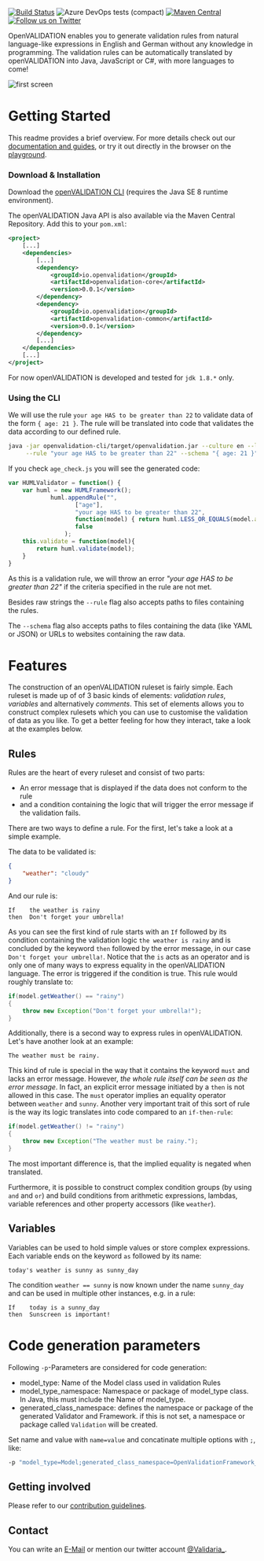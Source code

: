 [![Build Status](https://dev.azure.com/validaria/openvalidation/_apis/build/status/openVALIDATION/openVALIDATION%20master?branchName=master)](https://dev.azure.com/validaria/openvalidation/_build/latest?definitionId=1&branchName=master)
![Azure DevOps tests (compact)](https://img.shields.io/azure-devops/tests/validaria/openvalidation/1?compact_message)
[![Maven Central](https://img.shields.io/maven-central/v/io.openvalidation/openvalidation)](https://search.maven.org/search?q=g:io.openvalidation)
[![Follow us on Twitter](https://img.shields.io/twitter/follow/Validaria_?style=social)](https://twitter.com/validaria_)


OpenVALIDATION enables you to generate validation rules from natural language-like expressions in English and German without any knowledge in programming.
The validation rules can be automatically translated by openVALIDATION into Java, JavaScript or C#, with more languages to come!

![first screen](/docs/first-screen.png)

# Getting Started

This readme provides a brief overview. For more details check out our [documentation and guides](https://docs.openvalidation.io), or try it out directly in the browser on the [playground](http://playground.openvalidation.io/#/).

### Download & Installation
Download the [openVALIDATION CLI](https://repo1.maven.org/maven2/io/openvalidation/openvalidation-cli/0.0.1/openvalidation-cli-0.0.1.jar) (requires the Java SE 8 runtime environment).

The openVALIDATION Java API is also available via the Maven Central Repository. Add this to your `pom.xml`:
```xml
<project>
    [...]
    <dependencies>
        [...]
        <dependency>
            <groupId>io.openvalidation</groupId>
            <artifactId>openvalidation-core</artifactId>
            <version>0.0.1</version>
        </dependency>
        <dependency>
            <groupId>io.openvalidation</groupId>
            <artifactId>openvalidation-common</artifactId>
            <version>0.0.1</version>
        </dependency>
        [...]
    </dependencies>
    [...]
</project>
```
For now openVALIDATION is developed and tested for `jdk 1.8.*` only.

### Using the CLI
We will use the rule `your age HAS to be greater than 22` to validate data of the form `{ age: 21 }`. The rule will be translated into code that validates the data according to our defined rule.
```bash
java -jar openvalidation-cli/target/openvalidation.jar --culture en --language javascript \
     --rule "your age HAS to be greater than 22" --schema "{ age: 21 }" --output age_check.js
```
If you check `age_check.js` you will see the generated code:
```js
var HUMLValidator = function() {
    var huml = new HUMLFramework();
            huml.appendRule("",
                   ["age"],
                   "your age HAS to be greater than 22",
                   function(model) { return huml.LESS_OR_EQUALS(model.age, 22.0); },
                   false
                );
    this.validate = function(model){
        return huml.validate(model);
    }
}
```
As this is a validation rule, we will throw an error *"your age HAS to be greater than 22"* if the criteria specified in the rule are not met.

Besides raw strings the `--rule` flag also accepts paths to files containing the rules.

The `--schema` flag also accepts paths to files containing the data (like YAML or JSON) or URLs to websites containing the raw data.

# Features

The construction of an openVALIDATION ruleset is fairly simple. Each ruleset is made up of of 3 basic kinds of elements: *validation rules*, *variables* and alternatively *comments*. This set of elements allows you to construct complex rulesets which you can use to customise the validation of data as you like. To get a better feeling for how they interact, take a look at the examples below.

## Rules

Rules are the heart of every ruleset and consist of two parts:
 - An error message that is displayed if the data does not conform to the rule
 - and a condition containing the logic that will trigger the error message if the validation fails.

There are two ways to define a rule. For the first, let\'s take a look at a simple example.

The data to be validated is:
```json
{
    "weather": "cloudy"
}
```
And our rule is:
```
If    the weather is rainy
then  Don't forget your umbrella!
```

As you can see the first kind of rule starts with an `If` followed by its condition containing the validation logic `the weather is rainy` and is concluded by the keyword `then` followed by the error message, in our case `Don't forget your umbrella!`. Notice that the `is` acts as an operator and is only one of many ways to express equality in the openVALIDATION language. The error is triggered if the condition is true. This rule would roughly translate to:
```java
if(model.getWeather() == "rainy")
{
    throw new Exception("Don't forget your umbrella!");
}
```

Additionally, there is a second way to express rules in openVALIDATION. Let's have another look at an example:
```
The weather must be rainy.
```
This kind of rule is special in the way that it contains the keyword `must` and lacks an error message. However, *the whole rule itself can be seen as the error message*. In fact, an explicit error message initiated by a `then` is not allowed in this case. The `must` operator implies an equality operator between `weather` and `sunny`. Another very important trait of this sort of rule is the way its logic translates into code compared to an `if-then-rule`:
```java
if(model.getWeather() != "rainy")
{
    throw new Exception("The weather must be rainy.");
}
``` 
The most important difference is, that the implied equality is negated when translated.

Furthermore, it is possible to construct complex condition groups (by using `and` and `or`) and build conditions from arithmetic expressions, lambdas, variable references and other property accessors (like `weather`).

## Variables

Variables can be used to hold simple values or store complex expressions. Each variable ends on the keyword `as` followed by its name:
```
today's weather is sunny as sunny_day
```
The condition `weather == sunny` is now known under the name `sunny_day` and can be used in multiple other instances, e.g. in a rule:
```
If    today is a sunny_day 
then  Sunscreen is important!
```

# Code generation parameters
Following ``-p``-Parameters are considered for code generation:

- model_type: Name of the Model class used in validation Rules
- model_type_namespace: Namespace or package of model_type class. In Java, this must include the Name of model_type.
- generated_class_namespace: defines the namespace or package of the generated Validator and Framework. if this is not set, a namespace or package called ``Validation`` will be created.

Set name and value with ``name=value`` and concatinate multiple options with ``;``, 
like: 
```cmd
-p "model_type=Model;generated_class_namespace=OpenValidationFramework_CSharp;model_type_namespace=OpenValidationFramework_CSharp.Data"
```

## Getting involved

Please refer to our [contribution guidelines](CONTRIBUTING.md).

## Contact

You can write an [E-Mail](mailto:validaria@openvalidation.io) or mention our twitter account [@Validaria_](https://twitter.com/validaria_).
